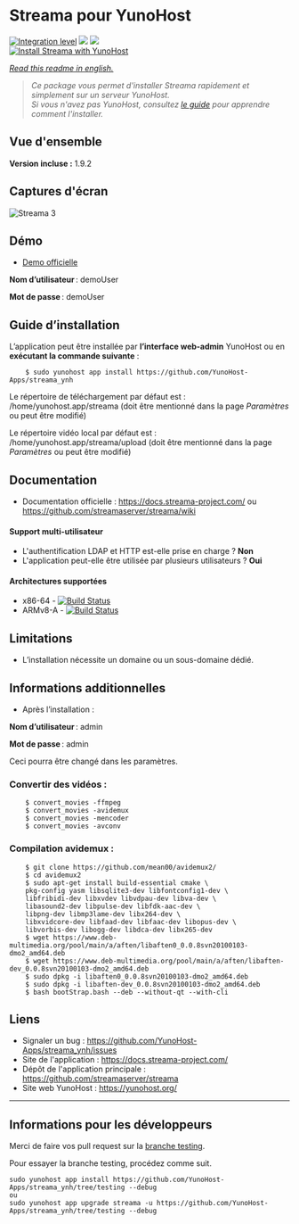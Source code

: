 # Streama pour YunoHost
[![Integration level](https://dash.yunohost.org/integration/streama.svg)](https://dash.yunohost.org/appci/app/streama) ![](https://ci-apps.yunohost.org/ci/badges/streama.status.svg) ![](https://ci-apps.yunohost.org/ci/badges/streama.maintain.svg)  
[![Install Streama with YunoHost](https://install-app.yunohost.org/install-with-yunohost.png)](https://install-app.yunohost.org/?app=streama)

*[Read this readme in english.](./README.md)* 

> *Ce package vous permet d'installer Streama rapidement et simplement sur un serveur YunoHost.  
Si vous n'avez pas YunoHost, consultez [le guide](https://yunohost.org/#/install) pour apprendre comment l'installer.*

## Vue d'ensemble

**Version incluse :** 1.9.2

## Captures d'écran

![Streama 3](https://user-images.githubusercontent.com/51749973/96721577-9f216280-13ac-11eb-935c-d083f4b010a2.jpg)

## Démo

* [Demo officielle](https://streama.demo-version.net)

**Nom d’utilisateur** : demoUser

**Mot de passe** : demoUser



## Guide d’installation

  L’application peut être installée par **l’interface web-admin** YunoHost ou en **exécutant la commande suivante** :

        $ sudo yunohost app install https://github.com/YunoHost-Apps/streama_ynh
        
 
 Le répertoire de téléchargement par défaut est : /home/yunohost.app/streama (doit être mentionné dans la page *Paramètres* ou peut être modifié)
 
 Le répertoire vidéo local par défaut est : /home/yunohost.app/streama/upload (doit être mentionné dans la page *Paramètres* ou peut être modifié)
 

## Documentation

 * Documentation officielle : https://docs.streama-project.com/ ou https://github.com/streamaserver/streama/wiki


#### Support multi-utilisateur

* L'authentification LDAP et HTTP est-elle prise en charge ? **Non**
* L'application peut-elle être utilisée par plusieurs utilisateurs ? **Oui**

#### Architectures supportées

* x86-64 - [![Build Status](https://ci-apps.yunohost.org/ci/logsSTREAMA%20%28Apps%29.svg)](https://ci-apps.yunohost.org/ci/apps/streama/)
* ARMv8-A - [![Build Status](https://ci-apps-arm.yunohost.org/ci/logs/STREAMA%20%28Apps%29.svg)](https://ci-apps-arm.yunohost.org/ci/apps/streama/)

## Limitations

* L’installation nécessite un domaine ou un sous-domaine dédié.

## Informations additionnelles

* Après l’installation :

**Nom d’utilisateur** : admin

**Mot de passe** : admin

Ceci pourra être changé dans les paramètres.

### Convertir des vidéos :
 
        $ convert_movies -ffmpeg 
        $ convert_movies -avidemux
        $ convert_movies -mencoder
        $ convert_movies -avconv
        
### Compilation avidemux :

        $ git clone https://github.com/mean00/avidemux2/
        $ cd avidemux2
        $ sudo apt-get install build-essential cmake \
        pkg-config yasm libsqlite3-dev libfontconfig1-dev \
        libfribidi-dev libxvdev libvdpau-dev libva-dev \
        libasound2-dev libpulse-dev libfdk-aac-dev \
        libpng-dev libmp3lame-dev libx264-dev \
        libxvidcore-dev libfaad-dev libfaac-dev libopus-dev \
        libvorbis-dev libogg-dev libdca-dev libx265-dev
        $ wget https://www.deb-multimedia.org/pool/main/a/aften/libaften0_0.0.8svn20100103-dmo2_amd64.deb
        $ wget https://www.deb-multimedia.org/pool/main/a/aften/libaften-dev_0.0.8svn20100103-dmo2_amd64.deb
        $ sudo dpkg -i libaften0_0.0.8svn20100103-dmo2_amd64.deb
        $ sudo dpkg -i libaften-dev_0.0.8svn20100103-dmo2_amd64.deb
        $ bash bootStrap.bash --deb --without-qt --with-cli

## Liens

 * Signaler un bug : https://github.com/YunoHost-Apps/streama_ynh/issues
 * Site de l'application : https://docs.streama-project.com/
 * Dépôt de l'application principale : https://github.com/streamaserver/streama
 * Site web YunoHost : https://yunohost.org/

---

## Informations pour les développeurs

Merci de faire vos pull request sur la [branche testing](https://github.com/YunoHost-Apps/streama_ynh/tree/testing).

Pour essayer la branche testing, procédez comme suit.
```
sudo yunohost app install https://github.com/YunoHost-Apps/streama_ynh/tree/testing --debug
ou
sudo yunohost app upgrade streama -u https://github.com/YunoHost-Apps/streama_ynh/tree/testing --debug
```
